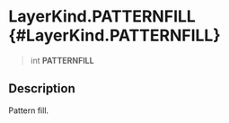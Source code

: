 LayerKind.PATTERNFILL {#LayerKind.PATTERNFILL}
=====================

> int **PATTERNFILL**

Description
-----------

Pattern fill.
